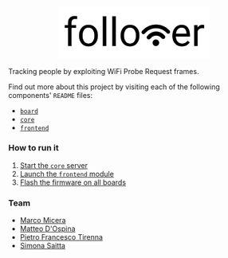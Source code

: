 <p align="center">
  <img src="media/logo.png" width="60%" alt="followifier logo">
</p>

Tracking people by exploiting WiFi Probe Request frames.

Find out more about this project by visiting each of the following components' `README` files:
- [`board`](board)
- [`core`](core)
- [`frontend`](frontend)

### How to run it
1. [Start the `core` server](https://github.com/marcomicera/followifier/blob/master/core/server/README.md)
1. [Launch the `frontend` module](https://github.com/marcomicera/followifier/blob/master/frontend/README.md)
1. [Flash the firmware on all boards](https://github.com/marcomicera/followifier/blob/master/board/followifier/README.md)

### Team

- [Marco Micera](https://github.com/marcomicera)
- [Matteo D'Ospina](https://github.com/suprmat95)
- [Pietro Francesco Tirenna](https://github.com/madt1m)
- [Simona Saitta](https://github.com/SelyBarguest)
